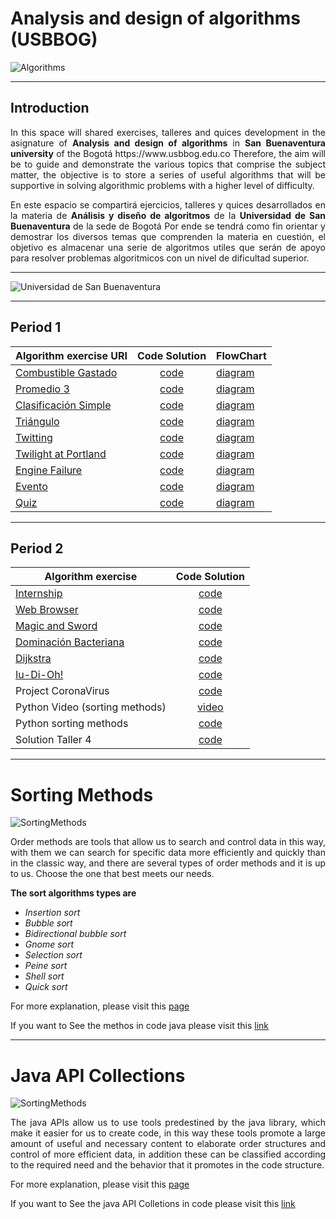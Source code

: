 # Analysis and design of algorithms (USBBOG)

![Algorithms](https://www.caracteristicas.co/wp-content/uploads/2018/08/Algoritmo-min-e1533652024302.jpg)

___

## Introduction

<p style = 'text-align: justify;'>
In this space will shared exercises, talleres and quices development in the asignature of <strong>Analysis and design of algorithms</strong> in <strong>San Buenaventura university</strong> of the Bogotá <a>https://www.usbbog.edu.co</a> Therefore, the aim will be to guide and demonstrate the various topics that comprise the subject matter, the objective is to store a series of useful algorithms that will be supportive in solving algorithmic problems with a higher level of difficulty.</p> 

<p style = 'text-align: justify;'>
En este espacio se compartirá ejercicios, talleres y quices desarrollados en la materia de <strong>Análisis y diseño de algoritmos</strong> de la <strong>Universidad de San Buenaventura</strong> de la sede de Bogotá <https://www.usbbog.edu.co/> Por ende se tendrá como fin orientar y demostrar los diversos temas que comprenden la materia en cuestión, el objetivo es almacenar una serie de algoritmos utiles que serán de apoyo para resolver problemas algoritmicos con un nivel de dificultad superior.</p>

___

![Universidad de San Buenaventura](https://dachcolombia.com/wp-content/uploads/2017/07/7993_universidad-de-san-buenaventura.jpg)

___

## Period 1 

|Algorithm exercise URI|<center>Code Solution</center>|FlowChart|
|------------------|--------|-------------------------|
|[Combustible Gastado](https://www.urionlinejudge.com.br/judge/es/problems/view/1017)|<center>[code](https://github.com/sebastianrodriguezcorrea/Analysis-and-design-of-algorithms/tree/master/Period%201/CombustibleGastado)</center>|[diagram](https://github.com/sebastianrodriguezcorrea/Analysis-and-design-of-algorithms/blob/master/Period%201/Flowchart/CombustibleGastado.jpg)|
|[Promedio 3](https://www.urionlinejudge.com.br/judge/es/problems/view/1040)|<center>[code](https://github.com/sebastianrodriguezcorrea/Analysis-and-design-of-algorithms/tree/master/Period%201/Promedio%203)</center>|[diagram](https://github.com/sebastianrodriguezcorrea/Analysis-and-design-of-algorithms/blob/master/Period%201/Flowchart/Promedio3.jpg)|
|[Clasificación Simple](https://www.urionlinejudge.com.br/judge/es/problems/view/1042)|<center>[code](https://github.com/sebastianrodriguezcorrea/Analysis-and-design-of-algorithms/tree/master/Period%201/ClasificacionSimple)</center>|[diagram](https://github.com/sebastianrodriguezcorrea/Analysis-and-design-of-algorithms/blob/master/Period%201/Flowchart/ClasificacionSimple.jpg)|
|[Triángulo](https://www.urionlinejudge.com.br/judge/es/problems/view/1043)|<center>[code](https://github.com/sebastianrodriguezcorrea/Analysis-and-design-of-algorithms/tree/master/Period%201/Triangulo)</center>|[diagram](https://github.com/sebastianrodriguezcorrea/Analysis-and-design-of-algorithms/blob/master/Period%201/Flowchart/Triangulo.jpg)|
|[Twitting](https://www.urionlinejudge.com.br/judge/es/problems/view/2165)|<center>[code](https://github.com/sebastianrodriguezcorrea/Analysis-and-design-of-algorithms/tree/master/Period%201/Twitting)</center>|[diagram](https://github.com/sebastianrodriguezcorrea/Analysis-and-design-of-algorithms/blob/master/Period%201/Flowchart/Twitting.jpg)|
|[Twilight at Portland](https://www.urionlinejudge.com.br/judge/es/problems/view/2168)|<center>[code](https://github.com/sebastianrodriguezcorrea/Analysis-and-design-of-algorithms/tree/master/Period%201/TwilightAtPortland)</center>|[diagram](https://github.com/sebastianrodriguezcorrea/Analysis-and-design-of-algorithms/blob/master/Period%201/Flowchart/TwilightAtPortland.jpg)|
|[Engine Failure](https://www.urionlinejudge.com.br/judge/es/problems/view/2167)|<center>[code](https://github.com/sebastianrodriguezcorrea/Analysis-and-design-of-algorithms/tree/master/Period%201/EngineFailure)</center>|[diagram](https://github.com/sebastianrodriguezcorrea/Analysis-and-design-of-algorithms/blob/master/Period%201/Flowchart/EngineFailure.jpg)|
|[Evento](https://www.urionlinejudge.com.br/judge/es/problems/view/2172)|<center>[code](https://github.com/sebastianrodriguezcorrea/Analysis-and-design-of-algorithms/tree/master/Period%201/Evento)</center>|[diagram](https://github.com/sebastianrodriguezcorrea/Analysis-and-design-of-algorithms/blob/master/Period%201/Flowchart/EngineFailure.jpg)|
|[Quiz](https://www.urionlinejudge.com.br/judge/es/problems/view/1930)|<center>[code](https://github.com/sebastianrodriguezcorrea/Analysis-and-design-of-algorithms/tree/master/Period%201/Quiz/AdaQuiz)</center>|[diagram](https://github.com/sebastianrodriguezcorrea/Analysis-and-design-of-algorithms/blob/master/Period%201/Flowchart/adaQuiz.jpg)|

___

## Period 2

|Algorithm exercise|<center>Code Solution</center>|
|------------------|--------|
|[Internship](https://www.urionlinejudge.com.br/judge/es/problems/view/2248)|<center>[code](https://github.com/sebastianrodriguezcorrea/Analysis-and-design-of-algorithms/tree/master/Period%202/Internship)</center>|
|[Web Browser](https://www.urionlinejudge.com.br/judge/es/problems/view/2635)|<center>[code](https://github.com/sebastianrodriguezcorrea/Analysis-and-design-of-algorithms/tree/master/Period%202/WebBrowser)</center>|
|[Magic and Sword](https://www.urionlinejudge.com.br/judge/es/problems/view/2632)|<center>[code](https://github.com/sebastianrodriguezcorrea/Analysis-and-design-of-algorithms/tree/master/Period%202/MagicAndSword)</center>|
|[Dominación Bacteriana](https://www.urionlinejudge.com.br/judge/es/problems/view/2687)|<center>[code](https://github.com/sebastianrodriguezcorrea/Analysis-and-design-of-algorithms/tree/master/Period%202/DominacionBacteriana)</center>|
|[Dijkstra](https://www.urionlinejudge.com.br/judge/es/problems/view/2653)|<center>[code](https://github.com/sebastianrodriguezcorrea/Analysis-and-design-of-algorithms/tree/master/Period%202/Dijkstra)</center>|
|[Iu-Di-Oh!](https://www.urionlinejudge.com.br/judge/en/problems/view/2542)|<center>[code](https://github.com/sebastianrodriguezcorrea/Analysis-and-design-of-algorithms/tree/master/Period%202/Iu-Di-Oh)</center>|
|Project CoronaVirus|<center>[code](https://github.com/sebastianrodriguezcorrea/Analysis-and-design-of-algorithms/tree/master/COVID-19)</center>|
|Python Video (sorting methods)|<center>[video](https://youtu.be/2UYa1W-tpAA)</center>|
|Python sorting methods|<center>[code](https://github.com/sebastianrodriguezcorrea/Analysis-and-design-of-algorithms/blob/master/Period%202/Met.%20Ordenamiento%20-%20Python/PrimerPuntoTaller3.py)</center>|
|Solution Taller 4|<center>[code](https://github.com/sebastianrodriguezcorrea/Analysis-and-design-of-algorithms/tree/master/Period%202/Taller%204/Taller4Analisis/src)</center>|

___

# Sorting  Methods

![SortingMethods](https://embed-ssl.wistia.com/deliveries/70d6f4e10e2badb5ef394f00c17ad2bc1c14f6e7.jpg)

<p style = 'text-align: justify;'>
Order methods are tools that allow us to search and control data in this way, with them we can search for specific data more efficiently and quickly than in the classic way, and there are several types of order methods and it is up to us. Choose the one that best meets our needs.</p>

**The sort algorithms types are**

* *Insertion sort*
* *Bubble sort*
* *Bidirectional bubble sort*
* *Gnome sort*
* *Selection sort*
* *Peine sort*
* *Shell sort*
* *Quick sort*

For more explanation, please visit this [page](http://lwh.free.fr/pages/algo/tri/tri_es.htm)

If you want to See the methos in code java please visit this [link](https://github.com/sebastianrodriguezcorrea/Analysis-and-design-of-algorithms/blob/master/Sorting%20methods/SortingMethods/src/sortingmethods/SortingMethods.java)

___

# Java API Collections

![SortingMethods](https://lh3.googleusercontent.com/proxy/9dKogLiQ7cLeq8fKIau9akaGJZ9MOVqXZ6MJnbvr3lmPRFc4-qQneRQ6d2gY2Ju8R3uf173zI66LJAB4WVZYRncHO0eW1vf8HxfKEFDh23XcFG5BWSA)

<p style = 'text-align: justify;'>
The java APIs allow us to use tools predestined by the java library, which make it easier for us to create code, in this way these tools promote a large amount of useful and necessary content to elaborate order structures and control of more efficient data, in addition these can be classified according to the required need and the behavior that it promotes in the code structure.</p>

For more explanation, please visit this [page](http://how2examples.com/java/collections)

If you want to See the java API Colletions in code please visit this [link]()
